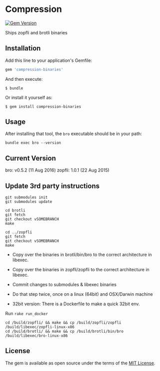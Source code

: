 # Compression

[![Gem Version](https://badge.fury.io/rb/compression-binaries.svg)](https://badge.fury.io/rb/compression-binaries)

Ships zopfli and brotli binaries


## Installation

Add this line to your application's Gemfile:

```ruby
gem 'compression-binaries'
```

And then execute:

    $ bundle

Or install it yourself as:

    $ gem install compression-binaries

## Usage

After installing that tool, the ``bro`` executable should be in your path:

```
bundle exec bro --version
```

## Current Version

bro: v0.5.2 (11 Aug 2016)
zopfli: 1.0.1 (22 Aug 2015)

## Update 3rd party instructions

```
git submodules init
git submodules update

cd brotli
git fetch
git checkout vSOMEBRANCH
make

cd ../zopfli
git fetch
git checkout vSOMEBRANCH
make
```

* Copy over the binaries in brotli/bin/bro to the correct architecture in libexec.
* Copy over the binaries in zopfli/zopfli to the correct architecture in libexec.
* Commit changes to submodules & libexec binaries

* Do that step twice, once on a linux (64bit) and OSX/Darwin machine
* 32bit version: There is a Dockerfile to make a quick 32bit env.

Run ``rake run_docker``

```
cd /build/zopfli/ && make && cp /build/zopfli/zopfli /build/libexec/zopfli-linux-x86
cd /build/brotli/ && make && cp /build/brotli/bin/bro /build/libexec/bro-linux-x86
```

## License

The gem is available as open source under the terms of the [MIT License](http://opensource.org/licenses/MIT).


